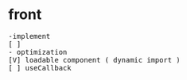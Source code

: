 # front

<pre>
-implement 
[ ]
- optimization
[V] loadable component ( dynamic import )
[ ] useCallback
</pre>